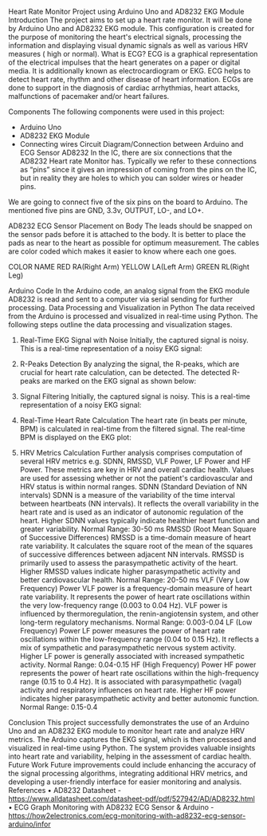 Heart Rate Monitor Project using Arduino Uno and AD8232 EKG Module
Introduction
The project aims to set up a heart rate monitor. It will be done by Arduino Uno and AD8232 EKG module. This configuration is created for the purpose of monitoring the heart's electrical signals, processing the information and displaying visual dynamic signals as well as various HRV measures ( high or normal).
What is ECG?
ECG is a graphical representation of the electrical impulses that the heart generates on a paper or digital media. It is additionally known as electrocardiogram or EKG. ECG helps to detect heart rate, rhythm and other disease of heart information. ECGs are done to support in the diagnosis of cardiac arrhythmias, heart attacks, malfunctions of pacemaker and/or heart failures.
 
Components
The following components were used in this project:
- Arduino Uno
- AD8232 EKG Module
- Connecting wires
Circuit Diagram/Connection between Arduino and ECG Sensor AD8232
In the IC, there are six connections that the AD8232 Heart rate Monitor has. Typically we refer to these connections as “pins” since it gives an impression of coming from the pins on the IC, but in reality they are holes to which you can solder wires or header pins.
 
We are going to connect five of the six pins on the board to Arduino. The mentioned five pins are GND, 3.3v, OUTPUT, LO-, and LO+.
 
AD8232 ECG Sensor Placement on Body
The leads should be snapped on the sensor pads before it is attached to the body. It is better to place the pads as near to the heart as possible for optimum measurement. The cables are color coded which makes it easier to know where each one goes.
 
COLOR	NAME
RED	RA(Right Arm)
YELLOW	LA(Left Arm)
GREEN	RL(Right Leg)
	

Arduino Code
In the Arduino code, an analog signal from the EKG module AD8232 is read and sent to a computer via serial sending for further processing.
Data Processing and Visualization in Python
The data received from the Arduino is processed and visualized in real-time using Python. The following steps outline the data processing and visualization stages.
1. Real-Time EKG Signal with Noise
Initially, the captured signal is noisy. This is a real-time representation of a noisy EKG signal:
 
2. R-Peaks Detection
By analyzing the signal, the R-peaks, which are crucial for heart rate calculation, can be detected. The detected R-peaks are marked on the EKG signal as shown below:
 
3. Signal Filtering
Initially, the captured signal is noisy. This is a real-time representation of a noisy EKG signal:
 
4. Real-Time Heart Rate Calculation
The heart rate (in beats per minute, BPM) is calculated in real-time from the filtered signal. The real-time BPM is displayed on the EKG plot:
 

5. HRV Metrics Calculation
Further analysis comprises computation of several HRV metrics e.g. SDNN, RMSSD, VLF Power, LF Power and HF Power. These metrics are key in HRV and overall cardiac health. Values are used for assessing whether or not the patient's cardiovascular and HRV status is within normal ranges.
SDNN (Standard Deviation of NN intervals)
SDNN is a measure of the variability of the time interval between heartbeats (NN intervals). It reflects the overall variability in the heart rate and is used as an indicator of autonomic regulation of the heart. Higher SDNN values typically indicate healthier heart function and greater variability.
Normal Range: 30-50 ms
RMSSD (Root Mean Square of Successive Differences)
RMSSD is a time-domain measure of heart rate variability. It calculates the square root of the mean of the squares of successive differences between adjacent NN intervals. RMSSD is primarily used to assess the parasympathetic activity of the heart. Higher RMSSD values indicate higher parasympathetic activity and better cardiovascular health.
Normal Range: 20-50 ms
VLF (Very Low Frequency) Power
VLF power is a frequency-domain measure of heart rate variability. It represents the power of heart rate oscillations within the very low-frequency range (0.003 to 0.04 Hz). VLF power is influenced by thermoregulation, the renin-angiotensin system, and other long-term regulatory mechanisms.
Normal Range: 0.003-0.04
LF (Low Frequency) Power
LF power measures the power of heart rate oscillations within the low-frequency range (0.04 to 0.15 Hz). It reflects a mix of sympathetic and parasympathetic nervous system activity. Higher LF power is generally associated with increased sympathetic activity.
Normal Range: 0.04-0.15
HF (High Frequency) Power
HF power represents the power of heart rate oscillations within the high-frequency range (0.15 to 0.4 Hz). It is associated with parasympathetic (vagal) activity and respiratory influences on heart rate. Higher HF power indicates higher parasympathetic activity and better autonomic function.
Normal Range: 0.15-0.4

Conclusion
This project successfully demonstrates the use of an Arduino Uno and an AD8232 EKG module to monitor heart rate and analyze HRV metrics. The Arduino captures the EKG signal, which is then processed and visualized in real-time using Python. The system provides valuable insights into heart rate and variability, helping in the assessment of cardiac health.
Future Work
Future improvements could include enhancing the accuracy of the signal processing algorithms, integrating additional HRV metrics, and developing a user-friendly interface for easier monitoring and analysis.
References
•	AD8232 Datasheet - https://www.alldatasheet.com/datasheet-pdf/pdf/527942/AD/AD8232.html
•	ECG Graph Monitoring with AD8232 ECG Sensor & Arduino - https://how2electronics.com/ecg-monitoring-with-ad8232-ecg-sensor-arduino/infor

